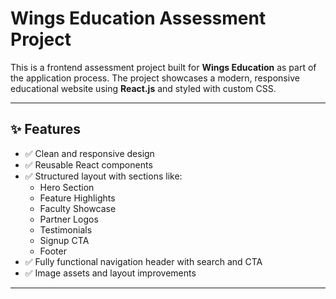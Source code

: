 # Wings Education Assessment Project

This is a frontend assessment project built for **Wings Education** as part of the application process. The project showcases a modern, responsive educational website using **React.js** and styled with custom CSS.

---

## ✨ Features

- ✅ Clean and responsive design
- ✅ Reusable React components
- ✅ Structured layout with sections like:
  - Hero Section
  - Feature Highlights
  - Faculty Showcase
  - Partner Logos
  - Testimonials
  - Signup CTA
  - Footer
- ✅ Fully functional navigation header with search and CTA
- ✅ Image assets and layout improvements

---



